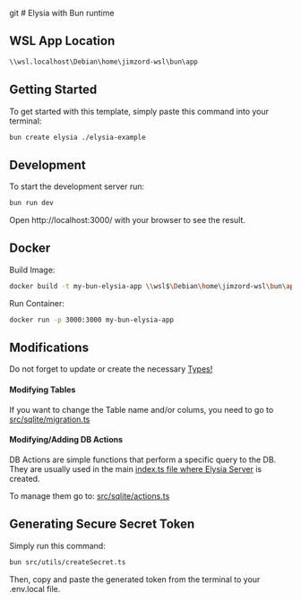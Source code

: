 git # Elysia with Bun runtime

## WSL App Location

```bash
\\wsl.localhost\Debian\home\jimzord-wsl\bun\app
```

## Getting Started

To get started with this template, simply paste this command into your terminal:

```bash
bun create elysia ./elysia-example
```

## Development

To start the development server run:

```bash
bun run dev
```

Open http://localhost:3000/ with your browser to see the result.

## Docker

Build Image:

```bash
docker build -t my-bun-elysia-app \\wsl$\Debian\home\jimzord-wsl\bun\app
```

Run Container:

```bash
docker run -p 3000:3000 my-bun-elysia-app
```

## Modifications

Do not forget to update or create the necessary [Types!](src/types/index.ts)

#### Modifying Tables

If you want to change the Table name and/or colums, you need to go to [src/sqlite/migration.ts](src/sqlite/migration.ts)

#### Modifying/Adding DB Actions

DB Actions are simple functions that perform a specific query to the DB. They are usually used in the main [index.ts file where Elysia Server](src/index.ts) is created.

To manage them go to: [src/sqlite/actions.ts](src/sqlite/actions.ts)

## Generating Secure Secret Token

Simply run this command:

```bash
bun src/utils/createSecret.ts
```

Then, copy and paste the generated token from the terminal to your .env.local file.
